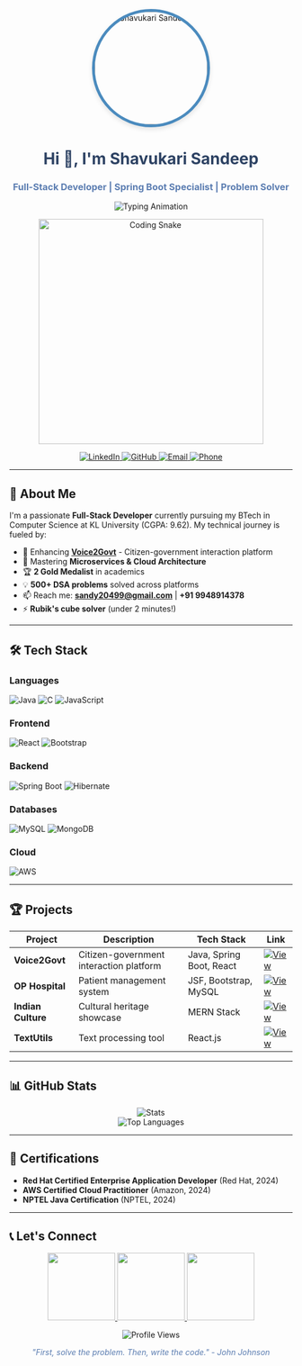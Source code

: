 <p align="center">
  <img src="https://github.com/sandeepshavukari.png" alt="Shavukari Sandeep" width="200" style="border-radius: 50%; border: 5px solid #4B8BBE; box-shadow: 0 4px 8px rgba(0,0,0,0.1);">
</p>

<h1 align="center" style="color: #2D4263;">Hi 👋, I'm Shavukari Sandeep</h1>
<h3 align="center" style="color: #5B7DB1;">Full-Stack Developer | Spring Boot Specialist | Problem Solver</h3>

<p align="center">
  <img src="https://readme-typing-svg.demolab.com?font=Fira+Code&weight=500&size=22&duration=4000&pause=1000&color=36BCF7&center=true&vCenter=true&width=435&lines=Transforming+ideas+into+reality;Building+scalable+solutions;Clean+code+enthusiast" alt="Typing Animation">
</p>

<p align="center">
  <a href="https://sandeep-portfolio-six.vercel.app/" target="_blank">
    <img alt="Coding Snake" width="400" src="https://media.giphy.com/media/v1.Y2lkPTc5MGI3NjExYTlwMXp1M2ZmcXlwMTR4MDRxZWVzYnUwc2I3d2Qxd3ZlYWx2Z3U1YiZlcD12MV9pbnRlcm5hbF9naWZfYnlfaWQmY3Q9Zw/LqFf9F5j7KjMhD7cWd/giphy.gif">
  </a>
</p>

<p align="center">
  <a href="https://linkedin.com/in/shavukari-sandeep" target="_blank">
    <img src="https://img.shields.io/badge/LinkedIn-0077B5?style=for-the-badge&logo=linkedin&logoColor=white" alt="LinkedIn">
  </a>
  <a href="https://github.com/sandeepshavukari" target="_blank">
    <img src="https://img.shields.io/badge/GitHub-100000?style=for-the-badge&logo=github&logoColor=white" alt="GitHub">
  </a>
  <a href="mailto:sandy20499@gmail.com" target="_blank">
    <img src="https://img.shields.io/badge/Email-D14836?style=for-the-badge&logo=gmail&logoColor=white" alt="Email">
  </a>
  <a href="tel:+919948914378" target="_blank">
    <img src="https://img.shields.io/badge/Call-25D366?style=for-the-badge&logo=whatsapp&logoColor=white" alt="Phone">
  </a>
</p>

---

## 🌟 About Me

I'm a passionate **Full-Stack Developer** currently pursuing my BTech in Computer Science at KL University (CGPA: 9.62). My technical journey is fueled by:

- 🔭 Enhancing **[Voice2Govt](https://github.com/sandeepshavukari/Voice2Govt-SpringBoot-React)** - Citizen-government interaction platform
- 🌱 Mastering **Microservices & Cloud Architecture**
- 🏆 **2 Gold Medalist** in academics
- 💡 **500+ DSA problems** solved across platforms
- 📫 Reach me: **sandy20499@gmail.com** | **+91 9948914378**
- ⚡ **Rubik's cube solver** (under 2 minutes!)

---

## 🛠️ Tech Stack

### Languages
![Java](https://img.shields.io/badge/Java-%23ED8B00.svg?style=for-the-badge&logo=openjdk&logoColor=white)
![C](https://img.shields.io/badge/C-%2300599C.svg?style=for-the-badge&logo=c&logoColor=white)
![JavaScript](https://img.shields.io/badge/JavaScript-%23F7DF1E.svg?style=for-the-badge&logo=javascript&logoColor=black)

### Frontend
![React](https://img.shields.io/badge/React-%2320232a.svg?style=for-the-badge&logo=react&logoColor=%2361DAFB)
![Bootstrap](https://img.shields.io/badge/Bootstrap-%23563D7C.svg?style=for-the-badge&logo=bootstrap&logoColor=white)

### Backend
![Spring Boot](https://img.shields.io/badge/Spring_Boot-%236DB33F.svg?style=for-the-badge&logo=spring&logoColor=white)
![Hibernate](https://img.shields.io/badge/Hibernate-%2359666C.svg?style=for-the-badge&logo=hibernate&logoColor=white)

### Databases
![MySQL](https://img.shields.io/badge/MySQL-%2300f.svg?style=for-the-badge&logo=mysql&logoColor=white)
![MongoDB](https://img.shields.io/badge/MongoDB-%2347A248.svg?style=for-the-badge&logo=mongodb&logoColor=white)

### Cloud
![AWS](https://img.shields.io/badge/AWS-%23FF9900.svg?style=for-the-badge&logo=amazon-aws&logoColor=white)

---

## 🏆 Projects

| Project | Description | Tech Stack | Link |
|---------|-------------|------------|------|
| **Voice2Govt** | Citizen-government interaction platform | Java, Spring Boot, React | [![View](https://img.shields.io/badge/View-181717?style=flat-square&logo=github)](https://github.com/sandeepshavukari/Voice2Govt-SpringBoot-React) |
| **OP Hospital** | Patient management system | JSF, Bootstrap, MySQL | [![View](https://img.shields.io/badge/View-181717?style=flat-square&logo=github)](https://github.com/sandeepshavukari/OPMS) |
| **Indian Culture** | Cultural heritage showcase | MERN Stack | [![View](https://img.shields.io/badge/View-181717?style=flat-square&logo=github)](https://github.com/sandeepshavukari/Indian-Culture-Managemet-React-Website) |
| **TextUtils** | Text processing tool | React.js | [![View](https://img.shields.io/badge/View-181717?style=flat-square&logo=github)](https://github.com/sandeepshavukari/text_utils) |

---

## 📊 GitHub Stats

<p align="center">
  <img src="https://github-readme-stats.vercel.app/api?username=sandeepshavukari&show_icons=true&theme=default&hide_border=true&bg_color=ffffff" alt="Stats">
  <br>
  <img src="https://github-readme-stats.vercel.app/api/top-langs/?username=sandeepshavukari&layout=compact&theme=default&hide_border=true&bg_color=ffffff" alt="Top Languages">
</p>

---

## 📜 Certifications

- **Red Hat Certified Enterprise Application Developer** (Red Hat, 2024)
- **AWS Certified Cloud Practitioner** (Amazon, 2024)
- **NPTEL Java Certification** (NPTEL, 2024)

---

## 📞 Let's Connect

<p align="center">
  <a href="https://linkedin.com/in/shavukari-sandeep" target="_blank">
    <img src="https://img.shields.io/badge/LinkedIn-0077B5?style=for-the-badge&logo=linkedin&logoColor=white" width="120">
  </a>
  <a href="https://leetcode.com/sandy_20499" target="_blank">
    <img src="https://img.shields.io/badge/LeetCode-FFA116?style=for-the-badge&logo=leetcode&logoColor=white" width="120">
  </a>
  <a href="https://sandeep-portfolio-six.vercel.app/" target="_blank">
    <img src="https://img.shields.io/badge/Portfolio-FF5722?style=for-the-badge&logo=google-chrome&logoColor=white" width="120">
  </a>
</p>

<p align="center">
  <img src="https://komarev.com/ghpvc/?username=sandeepshavukari&label=Profile%20views&color=0e75b6&style=flat" alt="Profile Views">
</p>

<p align="center" style="color: #5B7DB1;">
  <em>"First, solve the problem. Then, write the code." - John Johnson</em>
</p>
